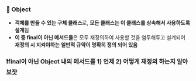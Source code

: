 ### 🤔 Object
* **객체를 만들 수 있는 구체 클래스**로, **모든 클래스는 이 클래스를 상속해서 사용하도록 설계**됨
* **이 중 final이 아닌 메서드들**은 모두 재정의하여 사용할 것을 염두해두고 설계되어 **재정의 시 지켜야하는 일반적 규약이 명확히 정의 되어 있음**
### ❗final이 아닌 Object 내의 메서드를 1) 언제 2) 어떻게 재정의 하는지 알아보쟛
